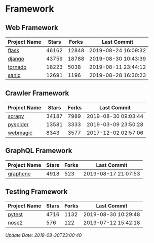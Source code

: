 # Framework

## Web Framework

| Project Name | Stars | Forks | Last Commit |
| ------------ | ----- | ----- | ----------- |
| [flask](https://github.com/pallets/flask) | 46162 | 12848 | 2019-08-24 16:09:32 |
| [django](https://github.com/django/django) | 43759 | 18788 | 2019-08-30 10:43:39 |
| [tornado](https://github.com/tornadoweb/tornado) | 18223 | 5038 | 2019-08-11 23:44:12 |
| [sanic](https://github.com/huge-success/sanic) | 12691 | 1196 | 2019-08-28 16:30:23 |

## Crawler Framework

| Project Name | Stars | Forks | Last Commit |
| ------------ | ----- | ----- | ----------- |
| [scrapy](https://github.com/scrapy/scrapy) | 34187 | 7989 | 2019-08-30 09:03:44 |
| [pyspider](https://github.com/binux/pyspider) | 13581 | 3333 | 2019-03-09 23:50:28 |
| [webmagic](https://github.com/code4craft/webmagic) | 8343 | 3577 | 2017-12-02 02:57:06 |

## GraphQL Framework

| Project Name | Stars | Forks | Last Commit |
| ------------ | ----- | ----- | ----------- |
| [graphene](https://github.com/graphql-python/graphene) | 4918 | 523 | 2019-08-17 21:07:53 |

## Testing Framework

| Project Name | Stars | Forks | Last Commit |
| ------------ | ----- | ----- | ----------- |
| [pytest](https://github.com/pytest-dev/pytest) | 4716 | 1132 | 2019-08-30 10:29:48 |
| [nose2](https://github.com/nose-devs/nose2) | 576 | 122 | 2019-07-12 15:42:18 |

*Update Date: 2019-08-30T23:00:40*